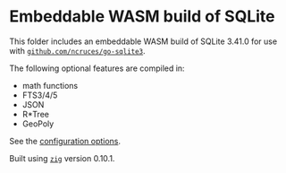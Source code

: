 # Embeddable WASM build of SQLite

This folder includes an embeddable WASM build of SQLite 3.41.0 for use with
[`github.com/ncruces/go-sqlite3`](https://pkg.go.dev/github.com/ncruces/go-sqlite3).

The following optional features are compiled in:
- math functions
- FTS3/4/5
- JSON
- R*Tree
- GeoPoly

See the [configuration options](../sqlite3/sqlite_cfg.h).

Built using [`zig`](https://ziglang.org/) version 0.10.1.